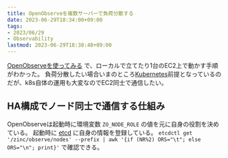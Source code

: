 ```yaml
---
title: OpenObserveを複数サーバーで負荷分散する
date: 2023-06-29T18:34:00+09:00
tags:
- 2023/06/29
- Observability
lastmod: 2023-06-29T18:38:48+09:00
---
```


[OpenObserveを使ってみる](note/OpenObserveを使ってみる.md) で、ローカルで立てたり1台のEC2上で動かす手順がわかった。
負荷分散したい場合いまのところ[Kubernetes](note/Kubernetes.md)前提となっているのだが、k8s自体の運用も大変なのでEC2同士で通信したい。

## HA構成でノード同士で通信する仕組み

OpenObserveは起動時に環境変数 `ZO_NODE_ROLE` の値を元に自身の役割を決めている。
起動時に [etcd](note/etcd.md) に自身の情報を登録している。
`etcdctl get '/zinc/observe/nodes' --prefix | awk '{if (NR%2) ORS="\t"; else ORS="\n"; print}'`
で確認できる。

